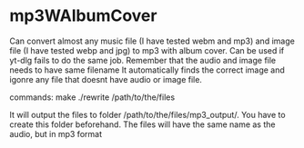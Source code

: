 # mp3WAlbumCover
Can convert almost any music file (I have tested webm and mp3) and image file (I have tested webp and jpg) to mp3 with album cover.
Can be used if yt-dlg fails to do the same job. Remember that the audio and image file needs to have same filename
It automatically finds the correct image and igonre any file that doesnt have audio or image file.

commands:
make
./rewrite /path/to/the/files

It will output the files to folder /path/to/the/files/mp3_output/. You have to create this folder beforehand. The files will have the same name as the audio, but in mp3 format
